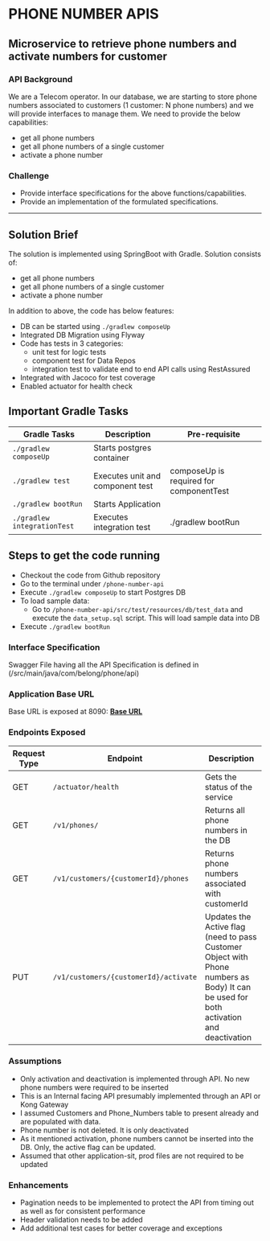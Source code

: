 # PHONE NUMBER APIS

## Microservice to retrieve phone numbers and activate numbers for customer

### API Background

We are a Telecom operator. In our database, we are starting to store phone numbers associated to customers (1 customer:
N phone numbers) and we will provide interfaces to manage them. We need to provide the below capabilities:

* get all phone numbers
* get all phone numbers of a single customer
* activate a phone number

### Challenge

* Provide interface specifications for the above functions/capabilities.
* Provide an implementation of the formulated specifications.

---

## Solution Brief

The solution is implemented using SpringBoot with Gradle. Solution consists of:

* get all phone numbers
* get all phone numbers of a single customer
* activate a phone number

In addition to above, the code has below features:

* DB can be started using `./gradlew composeUp`
* Integrated DB Migration using Flyway
* Code has tests in 3 categories:
  * unit test for logic tests 
  * component test for Data Repos
  * integration test to validate end to end API calls using RestAssured
* Integrated with Jacoco for test coverage
* Enabled actuator for health check

## Important Gradle Tasks

| Gradle Tasks | Description | Pre-requisite |
| ------------ | ----------- | ------------- |
| `./gradlew composeUp` | Starts postgres container | |
| `./gradlew test` | Executes unit and component test | composeUp is required for componentTest |
| `./gradlew bootRun`| Starts Application|
| `./gradlew integrationTest` | Executes integration test | ./gradlew bootRun|

## Steps to get the code running

* Checkout the code from Github repository
* Go to the terminal under `/phone-number-api`
* Execute `./gradlew composeUp` to start Postgres DB
* To load sample data:
  * Go to `/phone-number-api/src/test/resources/db/test_data` and execute the `data_setup.sql` script. This will
    load sample data into DB
* Execute `./gradlew bootRun`

### Interface Specification

Swagger File having all the API Specification is defined in (/src/main/java/com/belong/phone/api)

### Application Base URL

Base URL is exposed at 8090: **[Base URL](http://localhost:8090/phone-number)**

### Endpoints Exposed

| Request Type | Endpoint | Description |
  | ------------ | -------- | ----------- |
| GET | `/actuator/health` | Gets the status of the service |
| GET | `/v1/phones/` | Returns all phone numbers in the DB |
| GET | `/v1/customers/{customerId}/phones` | Returns phone numbers associated with customerId |
| PUT | `/v1/customers/{customerId}/activate` | Updates the Active flag (need to pass Customer Object with Phone numbers as Body) It can be used for both activation and deactivation |

### Assumptions

* Only activation and deactivation is implemented through API. No new phone numbers were required to be inserted
* This is an Internal facing API presumably implemented through an API or Kong Gateway
* I assumed Customers and Phone_Numbers table to present already and are populated with data.
* Phone number is not deleted. It is only deactivated
* As it mentioned activation, phone numbers cannot be inserted into the DB. Only, the active flag can be updated.
* Assumed that other application-sit, prod files are not required to be updated

### Enhancements

* Pagination needs to be implemented to protect the API from timing out as well as for consistent performance
* Header validation needs to be added
* Add additional test cases for better coverage and exceptions
